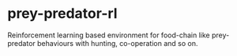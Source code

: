 # prey-predator-rl
Reinforcement learning based environment for food-chain like prey-predator behaviours with hunting, co-operation and so on.
